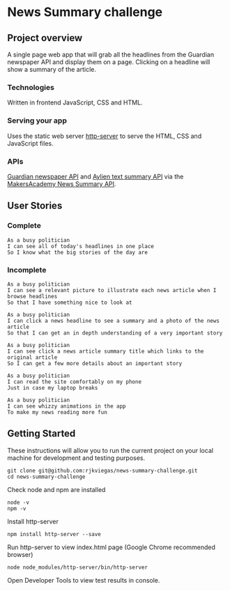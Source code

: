 # News Summary challenge

## Project overview

A single page web app that will grab all the headlines from the Guardian newspaper API and display them on a page.  Clicking on a headline will show a summary of the article.

### Technologies

Written in frontend JavaScript, CSS and HTML.

### Serving your app

Uses the static web server [http-server](https://www.npmjs.com/package/http-server) to serve the HTML, CSS and JavaScript files. 

### APIs

[Guardian newspaper API](https://open-platform.theguardian.com/documentation/) and [Aylien text summary API](https://docs.aylien.com/textapi/endpoints/#summarization) via the [MakersAcademy News Summary API](https://github.com/makersacademy/news-summary-api). 

## User Stories

### Complete

```
As a busy politician
I can see all of today's headlines in one place
So I know what the big stories of the day are
```

### Incomplete
```
As a busy politician
I can see a relevant picture to illustrate each news article when I browse headlines
So that I have something nice to look at
```

```
As a busy politician
I can click a news headline to see a summary and a photo of the news article
So that I can get an in depth understanding of a very important story
```

```
As a busy politician
I can see click a news article summary title which links to the original article
So I can get a few more details about an important story
```

```
As a busy politician
I can read the site comfortably on my phone
Just in case my laptop breaks
```

```
As a busy politician
I can see whizzy animations in the app
To make my news reading more fun
```

## Getting Started
These instructions will allow you to run the current project on your local machine for development and testing purposes.
```
git clone git@github.com:rjkviegas/news-summary-challenge.git
cd news-summary-challenge
```
Check node and npm are installed
```
node -v
npm -v
```
Install http-server
```
npm install http-server --save
```
Run http-server to view index.html page (Google Chrome recommended browser)
```
node node_modules/http-server/bin/http-server
```

Open Developer Tools to view test results in console.
